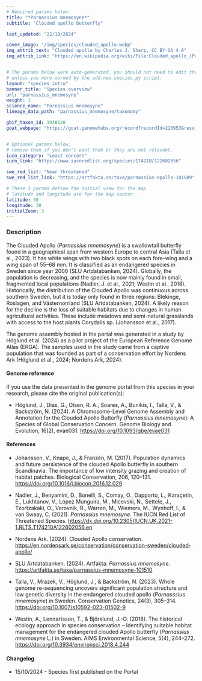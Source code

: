 ```yaml
---
# Required params below
title: "*Parnassius mnemosyne*"
subtitle: "Clouded apollo butterfly"

last_updated: "22/10/2024"

cover_image: "/img/species/clouded_apollo.webp"
img_attrib_text: "Clouded apollo by Charles J. Sharp, CC BY-SA 4.0"
img_attrib_link: "https://en.wikipedia.org/wiki/File:Clouded_apollo_(Parnassius_mnemosyne)_Slivnica.jpg"


# The params below were auto-generated, you should not need to edit them...
# unless you were warned by the add-new-species.py script.
layout: "species_intro"
banner_title: "Species overview"
url: "parnassius_mnemosyne"
weight: 1
science_name: "Parnassius mnemosyne"
lineage_data_path: "parnassius_mnemosyne/taxonomy"

gbif_taxon_id: 1938520
goat_webpage: "https://goat.genomehubs.org/record?recordId=213953&result=taxon&taxonomy=ncbi#Parnassius%20mnemosyne"


# Optional params below,
# remove them if you don't want them or they are not relevant.
iucn_category: "Least concern"
iucn_link: "https://www.iucnredlist.org/species/174210/122602056"

swe_red_list: "Near threatened"
swe_red_list_link: "https://artfakta.se/taxa/parnassius-apollo-101509"

# These 3 params define the initial view for the map
# latitude and longitude are for the map center.
latitude: 50
longitude: 30
initialZoom: 3
---
```


### Description

The Clouded Apollo (*Parnassius mnemosyne*) is a swallowtail butterfly found in a geographical span from western Europe to central Asia (Talla et al., 2023). It has white wings with two black spots on each fore-wing and a wing span of 55–68 mm. It is classified as an endangered species in Sweden since year 2000 (SLU Artdatabanken, 2024). Globally, the population is decreasing, and the species is now mainly found in small, fragmented local populations (Nadler, J. et al., 2021; Westin et al., 2018). Historically, the distribution of the Clouded Apollo was continuous across southern Sweden, but it is today only found in three regions: Blekinge, Roslagen, and Västernorrland (SLU Artdatabanken, 2024). A likely reason for the decline is the loss of suitable habitats due to changes in human agricultural activities. These include meadows and semi-natural grasslands with access to the host plants Corydalis sp. (Johansson et al., 2017).

The genome assembly hosted in the portal was generated in a study by Höglund et al. (2024) as a pilot project of the European Reference Genome Atlas (ERGA). The samples used in the study came from a captive population that was founded as part of a conservation effort by Nordens Ark (Höglund et al., 2024; Nordens Ark, 2024).

#### Genome reference

If you use the data presented in the genome portal from this species in your research, please cite the original publication(s):

- <p> Höglund, J., Dias, G., Olsen, R. A., Soares, A., Bunikis, I., Talla, V., & Backström, N. (2024). A Chromosome-Level Genome Assembly and Annotation for the Clouded Apollo Butterfly (<i>Parnassius mnemosyne</i>): A Species of Global Conservation Concern. Genome Biology and Evolution, 16(2), evae031. <a href="https://doi.org/10.1093/gbe/evae031"> https://doi.org/10.1093/gbe/evae031</a> </p>

#### References

- Johansson, V., Knape, J., & Franzén, M. (2017). Population dynamics and future persistence of the clouded Apollo butterfly in southern Scandinavia: The importance of low intensity grazing and creation of habitat patches. Biological Conservation, 206, 120–131. <https://doi.org/10.1016/j.biocon.2016.12.029>

- Nadler, J., Benyamini, D., Bonelli, S., Comay, O., Dapporto, L., Karaçetin, E., Lukhtanov, V., López Munguira, M., Micevski, N., Settele, J., Tzortzakaki, O., Verovnik, R., Warren, M., Wiemers, M., Wynhoff, I., & van Swaay, C. (2021). *Parnassius mnemosyne*. The IUCN Red List of Threatened Species. <https://dx.doi.org/10.2305/IUCN.UK.2021-1.RLTS.T174210A122602056.en>

- Nordens Ark. (2024). Clouded Apollo conservation. <https://en.nordensark.se/conservation/conservation-sweden/clouded-apollo/>

- SLU Artdatabanken. (2024). Artfakta: *Parnassius mnemosyne*. <https://artfakta.se/taxa/parnassius-mnemosyne-101510>

- Talla, V., Mrazek, V., Höglund, J., & Backström, N. (2023). Whole genome re-sequencing uncovers significant population structure and low genetic diversity in the endangered clouded apollo (*Parnasssius mnemosyne*) in Sweden. Conservation Genetics, 24(3), 305–314. <https://doi.org/10.1007/s10592-023-01502-9>

- Westin, A., Lennartsson, T., & Björklund, J.-O. (2018). The historical ecology approach in species conservation – Identifying suitable habitat management for the endangered clouded Apollo butterfly (*Parnassius mnemosyne* L.) in Sweden. AIMS Environmental Science, 5(4), 244–272. <https://doi.org/10.3934/environsci.2018.4.244>

#### Changelog

- 15/10/2024 - Species first published on the Portal
